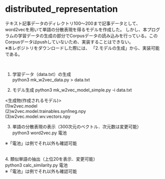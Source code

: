 # distributed_representation

テキスト記事データのディレクトリ100～200まで記事データとして、word2vecを用いて単語の分散表現を得るモデルを作成した。
しかし、本プログラムの学習データの生成の部分でCorpusデータの読み込みを行っている。このCorpusデータはpushしていないため、実装することはできない。<br>
※本レポジトリをダウンロードした際には、 「2.モデルの生成」から、実装可能である。



<br>

1. 学習データ（data.txt）の生成             <br>
python3 mk_w2vec_data.py > data.txt

2. モデル生成
python3 mk_w2vec_model_simple.py -i data.txt

<生成物(作成されるモデル)>　                <br>
(1)w2vec.model                         <br>
(2)w2vec.model.trainables.syn1neg.npy  <br>
(3)w2vec.model.wv.vectors.npy          <br>


3. 単語の分散表現の表示（300次元のベクトル．次元数は変更可能） <br>
python3 word2vec.py 電池

※「電池」は例でそれ以外も確認可能

 <br>
4. 類似単語の抽出（上位20を表示．変更可能） <br>
python3 calc_similarity.py 電池
<br>
※「電池」は例でそれ以外も確認可能
